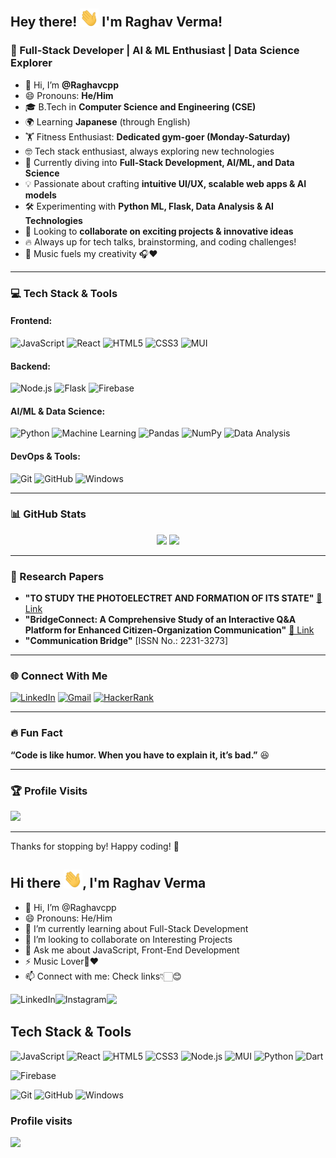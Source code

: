 ## Hey there! <img src="https://raw.githubusercontent.com/akgarg0472/akgarg0472/main/.github/images/hi.gif" width="30px"> I'm Raghav Verma!

### 🚀 Full-Stack Developer | AI & ML Enthusiast | Data Science Explorer

- 👋 Hi, I’m **@Raghavcpp**
- 😄 Pronouns: **He/Him**
- 🎓 B.Tech in **Computer Science and Engineering (CSE)**
- 🌍 Learning **Japanese** (through English)
- 🏋️ Fitness Enthusiast: **Dedicated gym-goer (Monday-Saturday)**
- 🤓 Tech stack enthusiast, always exploring new technologies
- 🌱 Currently diving into **Full-Stack Development, AI/ML, and Data Science**
- 💡 Passionate about crafting **intuitive UI/UX, scalable web apps & AI models**
- 🛠️ Experimenting with **Python ML, Flask, Data Analysis & AI Technologies**
- 🤝 Looking to **collaborate on exciting projects & innovative ideas**
- 🔥 Always up for tech talks, brainstorming, and coding challenges!
- 🎵 Music fuels my creativity 🎧❤️

---

### 💻 Tech Stack & Tools

#### Frontend:
![JavaScript](https://img.shields.io/badge/-JavaScript-F7DF1E?style=for-the-badge&logo=javascript&logoColor=black)
![React](https://img.shields.io/badge/-React-61DAFB?style=for-the-badge&logo=react&logoColor=black)
![HTML5](https://img.shields.io/badge/-HTML5-E34F26?style=for-the-badge&logo=html5&logoColor=white)
![CSS3](https://img.shields.io/badge/-CSS3-1572B6?style=for-the-badge&logo=css3&logoColor=white)
![MUI](https://img.shields.io/badge/-MUI-0081CB?style=for-the-badge&logo=mui&logoColor=white)

#### Backend:
![Node.js](https://img.shields.io/badge/-Node.js-43853D?style=for-the-badge&logo=node.js&logoColor=white)
![Flask](https://img.shields.io/badge/-Flask-000000?style=for-the-badge&logo=flask&logoColor=white)
![Firebase](https://img.shields.io/badge/-Firebase-FFCA28?style=for-the-badge&logo=firebase&logoColor=black)

#### AI/ML & Data Science:
![Python](https://img.shields.io/badge/-Python-3776AB?style=for-the-badge&logo=python&logoColor=white)
![Machine Learning](https://img.shields.io/badge/-Machine%20Learning-F7931E?style=for-the-badge&logo=scikit-learn&logoColor=white)
![Pandas](https://img.shields.io/badge/-Pandas-150458?style=for-the-badge&logo=pandas&logoColor=white)
![NumPy](https://img.shields.io/badge/-NumPy-013243?style=for-the-badge&logo=numpy&logoColor=white)
![Data Analysis](https://img.shields.io/badge/-Data%20Analysis-5A29E4?style=for-the-badge&logo=data:image/svg+xml;base64)

#### DevOps & Tools:
![Git](https://img.shields.io/badge/-Git-F05032?style=for-the-badge&logo=git&logoColor=white)
![GitHub](https://img.shields.io/badge/-GitHub-181717?style=for-the-badge&logo=github&logoColor=white)
![Windows](https://img.shields.io/badge/-Windows-0078D6?style=for-the-badge&logo=windows&logoColor=white)

---

### 📊 GitHub Stats

<div align="center">
  <img height="180em" src="https://github-readme-stats.vercel.app/api?username=raghavcpp&show_icons=true&theme=radical&count_private=true"/>
  <img height="180em" src="https://github-readme-streak-stats.herokuapp.com/?user=raghavcpp&theme=radical"/>
</div>

---

### 📜 Research Papers
- **"TO STUDY THE PHOTOELECTRET AND FORMATION OF ITS STATE"** [🔗 Link](https://www.ijasret.com/Search.aspx?title=TO%20STUDY%20THE%20PHOTOELECTRET%20AND%20FORMATION%20OF%20ITS%20STATE)
- **"BridgeConnect: A Comprehensive Study of an Interactive Q&A Platform for Enhanced Citizen-Organization Communication"** [🔗 Link](https://doi.org/10.48001/jocsvl.2024.1134-38)
- **"Communication Bridge"** [ISSN No.: 2231-3273]

---

### 🌐 Connect With Me

<a href="https://www.linkedin.com/in/raghav-cpp/"><img alt="LinkedIn" src="https://img.shields.io/badge/-LinkedIn-0A66C2?style=for-the-badge&logo=linkedin&logoColor=white"/></a>
<a href="mailto:raghav.cpp@gmail.com"><img alt="Gmail" src="https://img.shields.io/badge/-Gmail-D14836?style=for-the-badge&logo=gmail&logoColor=white"/></a>
<a href="https://www.hackerrank.com/raghavcpp/"><img alt="HackerRank" src="https://img.shields.io/badge/-HackerRank-2EC866?style=for-the-badge&logo=HackerRank&logoColor=white"/></a>

---

### 🔥 Fun Fact

**“Code is like humor. When you have to explain it, it’s bad.”** 😆

---

### 🏆 Profile Visits
<img src='https://profile-counter.glitch.me/raghavcpp/count.svg' width='auto'>

---

Thanks for stopping by! Happy coding! 🚀






## Hi there <img src="https://raw.githubusercontent.com/akgarg0472/akgarg0472/main/.github/images/hi.gif" width="30px">, I'm Raghav Verma


- 👋 Hi, I’m @Raghavcpp
- 😄 Pronouns: He/Him
- 🌱 I’m currently learning about Full-Stack Development
- 💞️ I’m looking to collaborate on Interesting Projects
- 💬 Ask me about JavaScript, Front-End Development
- ⚡ Music Lover🎵❤️
- 📫 Connect with me: Check links👇🏻😊

<a href="https://www.linkedin.com/in/raghav-cpp/"><img align="left" alt="LinkedIn" src="https://img.shields.io/badge/linkedin-%230077B5.svg?style=for-the-badge&logo=linkedin&logoColor=white"/></a>
<a href="mailto:raghav.cpp@gmail.com"><img align="left" alt="Instagram" src="https://img.shields.io/badge/Gmail-D14836?style=for-the-badge&logo=gmail&logoColor=white"/></a>
<a href="https://www.hackerrank.com/raghavcpp/"><img src="https://img.shields.io/badge/-Hackerrank-2EC866?style=for-the-badge&logo=HackerRank&logoColor=white"/></a>
<br/>

<!---
Raghavcpp/Raghavcpp is a ✨ special ✨ repository because its `README.md` (this file) appears on your GitHub profile.
You can click the Preview link to take a look at your changes.
--->
## Tech Stack & Tools
![JavaScript](https://img.shields.io/badge/javascript-%23323330.svg?style=for-the-badge&logo=javascript&logoColor=%23F7DF1E)
![React](https://img.shields.io/badge/react-%2320232a.svg?style=for-the-badge&logo=react&logoColor=%2361DAFB)
![HTML5](https://img.shields.io/badge/html5-%23E34F26.svg?style=for-the-badge&logo=html5&logoColor=white)
![CSS3](https://img.shields.io/badge/css3-%231572B6.svg?style=for-the-badge&logo=css3&logoColor=white)
![Node.js](https://img.shields.io/badge/node.js%20-%2343853D.svg?&style=for-the-badge&logo=node.js&logoColor=white)
![MUI](https://img.shields.io/badge/MUI-%230081CB.svg?style=for-the-badge&logo=mui&logoColor=white)
![Python](https://img.shields.io/badge/python-%2314354C.svg?style=for-the-badge&logo=python&logoColor=white)
![Dart](https://img.shields.io/badge/dart-%230175C2.svg?&style=for-the-badge&logo=dart&logoColor=white)

![Firebase](https://img.shields.io/badge/Firebase-039BE5?style=for-the-badge&logo=Firebase&logoColor=white)

![Git](https://img.shields.io/badge/git-%23F05033.svg?style=for-the-badge&logo=git&logoColor=white)
![GitHub](https://img.shields.io/badge/github-%23121011.svg?style=for-the-badge&logo=github&logoColor=white)
![Windows](https://img.shields.io/badge/Windows-0078D6?style=for-the-badge&logo=windows&logoColor=white)

### Profile visits
<img src='https://profile-counter.glitch.me/raghavcpp/count.svg' width='auto'>
